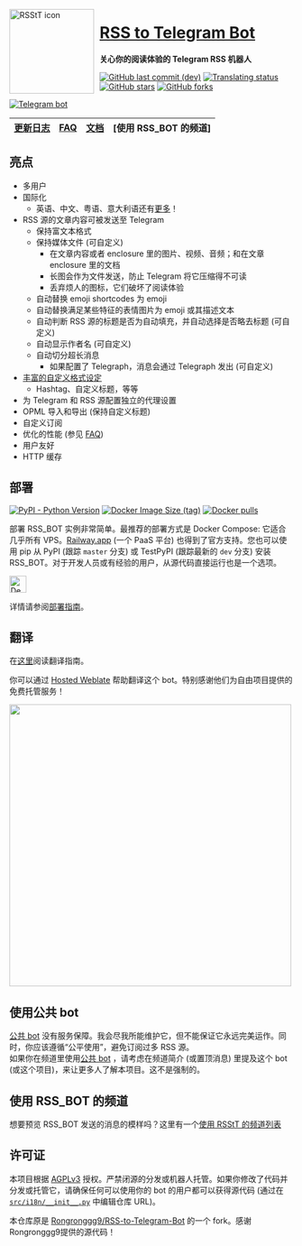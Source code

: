 <a href="https://t.me/RSStT_Bot"><img width="150" height="150" align="left" style="float: left; margin: 0 10px 0 0;" alt="RSStT icon" src="docs/resources/RSStT_icon.svg"/><a/>

# [RSS to Telegram Bot](https://t.me/NewRSSBbot)

**关心你的阅读体验的 Telegram RSS 机器人**


[![GitHub last commit (dev)](https://img.shields.io/github/last-commit/Jv0id/RSS-to-Telegram-Bot/dev?logo=github)](https://github.com/Jv0id/RSS-to-Telegram-Bot/commits/dev)
[![Translating status](https://img.shields.io/weblate/progress/rss-to-telegram-bot?logo=weblate&color=informational)](https://hosted.weblate.org/engage/rss-to-telegram-bot/)
[![GitHub stars](https://img.shields.io/github/stars/Jv0id/Rss-to-Telegram-Bot?style=social)](https://github.com/Jv0id/RSS-to-Telegram-Bot/stargazers)
[![GitHub forks](https://img.shields.io/github/forks/Jv0id/RSS-to-Telegram-Bot?style=social)](https://github.com/Jv0id/RSS-to-Telegram-Bot/fork)

[![Telegram bot](https://img.shields.io/badge/bot-%40RSStT__Bot-229ed9?logo=telegram&style=for-the-badge)](https://t.me/NewRSSBbot)

|  [更新日志]  | [FAQ] |  [文档]  | [使用 RSS_BOT 的频道] |
|:--------:|-------|:------:|:--------------:|

[更新日志]: docs/CHANGELOG.zh.md

[FAQ]: docs/FAQ.zh.md

[文档]: docs

[使用 RSStT 的频道]: docs/channels-using-rsstt.md

## 亮点

- 多用户
- 国际化
    - 英语、中文、粤语、意大利语还有[更多](docs/translation-guide.md)！
- RSS 源的文章内容可被发送至 Telegram
    - 保持富文本格式
    - 保持媒体文件 (可自定义)
        - 在文章内容或者 enclosure 里的图片、视频、音频；和在文章 enclosure 里的文档
        - 长图会作为文件发送，防止 Telegram 将它压缩得不可读
        - 丢弃烦人的图标，它们破坏了阅读体验
    - 自动替换 emoji shortcodes 为 emoji
    - 自动替换满足某些特征的表情图片为 emoji 或其描述文本
    - 自动判断 RSS 源的标题是否为自动填充，并自动选择是否略去标题 (可自定义)
    - 自动显示作者名 (可自定义)
    - 自动切分超长消息
        - 如果配置了 Telegraph，消息会通过 Telegraph 发出 (可自定义)
- [丰富的自定义格式设定](docs/formatting-settings.md)
    - Hashtag、自定义标题，等等
- 为 Telegram 和 RSS 源配置独立的代理设置
- OPML 导入和导出 (保持自定义标题)
- 自定义订阅
- 优化的性能 (参见 [FAQ](docs/FAQ.zh.md#q-bot-的性能怎么样))
- 用户友好
- HTTP 缓存

## 部署

[![PyPI - Python Version](https://img.shields.io/pypi/pyversions/rsstt?logo=python&label=&labelColor=white)](https://www.python.org)
[![Docker Image Size (tag)](https://img.shields.io/docker/image-size/jp0id/rss-to-telegram/latest?logo=docker)](https://hub.docker.com/r/jp0id/rss-to-telegram)
[![Docker pulls](https://img.shields.io/docker/pulls/jp0id/rss-to-telegram?label=pulls&logo=docker&color=informational)](https://hub.docker.com/r/jp0id/rss-to-telegram)

部署 RSS_BOT 实例非常简单。最推荐的部署方式是 Docker Compose: 它适合几乎所有 VPS。[Railway.app](https://railway.app) (一个 PaaS 平台) 也得到了官方支持。您也可以使用 pip 从 PyPI (跟踪 `master` 分支) 或 TestPyPI (跟踪最新的 `dev` 分支) 安装 RSS_BOT。对于开发人员或有经验的用户，从源代码直接运行也是一个选项。

<a href="docs/deployment-guide.md#option-2-railwayapp"><img src="https://railway.app/button.svg" height="30" alt="Deploy on Railway"></a>

详情请参阅[部署指南](docs/deployment-guide.md)。

## 翻译

在[这里](docs/translation-guide.md)阅读翻译指南。

你可以通过 [Hosted Weblate](https://hosted.weblate.org/projects/rss-to-telegram-bot/) 帮助翻译这个 bot。特别感谢他们为自由项目提供的免费托管服务！

<a href="https://hosted.weblate.org/engage/rss-to-telegram-bot/"><img src="https://hosted.weblate.org/widgets/rss-to-telegram-bot/zh_Hans/glossary/multi-auto.svg" width = "500" alt="" /></a>

## 使用公共 bot

[公共 bot](https://t.me/NewRSSBbot) 没有服务保障。我会尽我所能维护它，但不能保证它永远完美运作。同时，你应该遵循“公平使用”，避免订阅过多 RSS 源。  
如果你在频道里使用[公共 bot](https://t.me/NewRSSBbot) ，请考虑在频道简介 (或置顶消息) 里提及这个 bot (或这个项目)，来让更多人了解本项目。这不是强制的。

## 使用 RSS_BOT 的频道

想要预览 RSS_BOT 发送的消息的模样吗？这里有一个[使用 RSStT 的频道列表](docs/channels-using-rsstt.md)

## 许可证

本项目根据 [AGPLv3](LICENSE) 授权。严禁闭源的分发或机器人托管。如果你修改了代码并分发或托管它，请确保任何可以使用你的 bot 的用户都可以获得源代码 (通过在 [`src/i18n/__init__.py`](src/i18n/__init__.py) 中编辑仓库 URL)。

本仓库原是 [Rongronggg9/RSS-to-Telegram-Bot](https://github.com/Rongronggg9/RSS-to-Telegram-Bot) 的一个 fork。感谢Rongronggg9提供的源代码！

